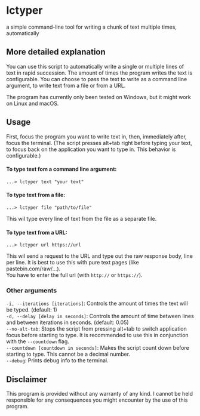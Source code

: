 # lctyper
a simple command-line tool for writing a chunk of text multiple times, automatically 

## More detailed explanation
You can use this script to automatically write a single or multiple lines of text in rapid succession.
The amount of times the program writes the text is configurable.
You can choose to pass the text to write as a command line argument, to write text from a file or from a URL.  
  
The program has currently only been tested on Windows, but it might work on Linux and macOS.

## Usage
First, focus the program you want to write text in, then, immediately after, focus the terminal. 
(The script presses alt+tab right before typing your text, to focus back on the application you want to type in. This behavior is configurable.)

#### To type text fom a command line argument:
```shell
...> lctyper text "your text"
```

#### To type text from a file:
```shell
...> lctyper file "path/to/file"
```
This wil type every line of text from the file as a separate file.

#### To type text from a URL:
```shell
...> lctyper url https://url
```
This wil send a request to the URL and type out the raw response body, line per line.
It is best to use this with pure text pages (like pastebin.com/raw/...).  
You have to enter the full url (with `http://` or `https://`).

### Other arguments
`-i, --iterations [iterations]`: Controls the amount of times the text will be typed. (default: 1)  
`-d, --delay [delay in seconds]`: Controls the amount of time between lines and between iterations in seconds. (default: 0.05)  
`--no-alt-tab`: Stops the script from pressing alt+tab to switch application focus before starting to type. 
It is recommended to use this in conjunction with the `--countdown` flag.  
`--countdown [countdown in seconds]`: Makes the script count down before starting to type. This cannot be a decimal number.  
`--debug`: Prints debug info to the terminal.

## Disclaimer
This program is provided without any warranty of any kind. I cannot be held responsible for any consequences you might encounter by the use of this program.